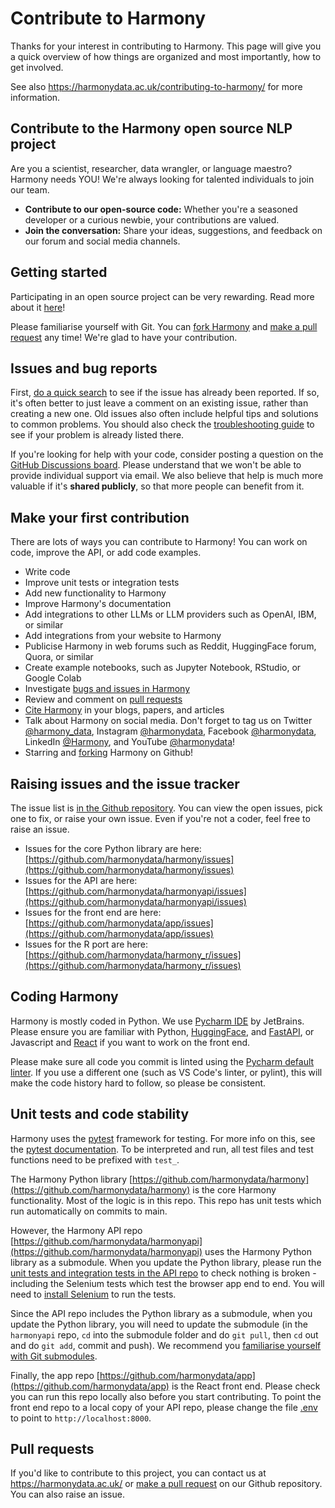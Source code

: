 # Contribute to Harmony

Thanks for your interest in contributing to Harmony. This page will give you a quick overview of how things are organized and most importantly, how to get involved.

See also https://harmonydata.ac.uk/contributing-to-harmony/ for more information.

## Contribute to the Harmony open source NLP project

Are you a scientist, researcher, data wrangler, or language maestro? Harmony needs YOU! We're always looking for talented individuals to join our team.

* **Contribute to our open-source code:** Whether you're a seasoned developer or a curious newbie, your contributions are valued.
* **Join the conversation:** Share your ideas, suggestions, and feedback on our forum and social media channels.




## Getting started

Participating in an open source project can be very rewarding. Read more about it [here](/how-can-i-contribute-to-an-open-source-project/)!

Please familiarise yourself with Git. You can [fork Harmony](https://github.com/harmonydata/harmony/fork) and [make a pull request](https://github.com/harmonydata/harmony/pulls) any time! We're glad to have your contribution.

## Issues and bug reports

First, [do a quick search](https://github.com/issues?q=+is%3Aissue+user%3Aharmonydata) to see if the issue has already been reported. If so, it's often better to just leave a comment on an existing issue, rather than creating a new one. Old issues also often include helpful tips and solutions to common problems. You should also check the [troubleshooting guide](https://harmonydata.ac.uk/troubleshooting-harmony/) to see if your problem is already listed there.

If you're looking for help with your code, consider posting a question on the [GitHub Discussions board](https://github.com/orgs/harmonydata/discussions). Please
understand that we won't be able to provide individual support via email. We
also believe that help is much more valuable if it's **shared publicly**,
so that more people can benefit from it.

## Make your first contribution

There are lots of ways you can contribute to Harmony! You can work on code, improve the API, or add code examples.

* Write code
* Improve unit tests or integration tests
* Add new functionality to Harmony
* Improve Harmony's documentation
* Add integrations to other LLMs or LLM providers such as OpenAI, IBM, or similar
* Add integrations from your website to Harmony
* Publicise Harmony in web forums such as Reddit, HuggingFace forum, Quora, or similar
* Create example notebooks, such as Jupyter Notebook, RStudio, or Google Colab
* Investigate [bugs and issues in Harmony](https://github.com/harmonydata/harmony/issues)
* Review and comment on [pull requests](https://github.com/harmonydata/harmony/pulls)
* [Cite Harmony](/frequently-asked-questions/#how-do-i-cite-harmony) in your blogs, papers, and articles
* Talk about Harmony on social media. Don't forget to tag us on Twitter [@harmony_data](https://twitter.com/harmony_data), Instagram [@harmonydata](https://www.instagram.com/harmonydata/), Facebook [@harmonydata](https://www.facebook.com/harmonydata), LinkedIn [@Harmony](https://www.linkedin.com/company/harmonydata), and YouTube [@harmonydata](https://www.youtube.com/channel/UCraLlfBr0jXwap41oQ763OQ)!
* Starring and [forking](https://github.com/harmonydata/harmony/fork) Harmony on Github!

## Raising issues and the issue tracker

The issue list is [in the Github repository](https://github.com/harmonydata/harmony/issues). You can view the open issues, pick one to fix, or raise your own issue. Even if you're not a coder, feel free to raise an issue.

* Issues for the core Python library are here: [https://github.com/harmonydata/harmony/issues](https://github.com/harmonydata/harmony/issues)
* Issues for the API are here: [https://github.com/harmonydata/harmonyapi/issues](https://github.com/harmonydata/harmonyapi/issues)
* Issues for the front end are here: [https://github.com/harmonydata/app/issues](https://github.com/harmonydata/app/issues)
* Issues for the R port are here: [https://github.com/harmonydata/harmony_r/issues](https://github.com/harmonydata/harmony_r/issues)

## Coding Harmony

Harmony is mostly coded in Python. We use [Pycharm IDE](https://www.jetbrains.com/pycharm/) by JetBrains. Please ensure you are familiar with Python, [HuggingFace](https://huggingface.co/), and [FastAPI](https://fastapi.tiangolo.com/), or Javascript and [React](https://react.dev/) if you want to work on the front end.

Please make sure all code you commit is linted using the [Pycharm default linter](https://www.reddit.com/r/pycharm/comments/mm77el/what_is_the_default_linter_in_pycharm/). If you use a different one (such as VS Code's linter, or pylint), this will make the code history hard to follow, so please be consistent.

## Unit tests and code stability

Harmony uses the [pytest](http://doc.pytest.org/) framework for testing. For more info on this, see the [pytest documentation](http://docs.pytest.org/en/latest/contents.html). To be interpreted and run, all test files and test functions need to be prefixed with `test_`.

The Harmony Python library [https://github.com/harmonydata/harmony](https://github.com/harmonydata/harmony) is the core Harmony functionality. Most of the logic is in this repo. This repo has unit tests which run automatically on commits to main.

However, the Harmony API repo [https://github.com/harmonydata/harmonyapi](https://github.com/harmonydata/harmonyapi) uses the Harmony Python library as a submodule. When you update the Python library, please run the [unit tests and integration tests in the API repo](https://github.com/harmonydata/harmonyapi/tree/main/tests) to check nothing is broken - including the Selenium tests which test the browser app end to end. You will need to [install Selenium](https://selenium-python.readthedocs.io/) to run the tests.

Since the API repo includes the Python library as a submodule, when you update the Python library, you will need to update the submodule (in the `harmonyapi` repo, `cd` into the submodule folder and do `git pull`, then `cd` out and do `git add`, commit and push). We recommend you [familiarise yourself with Git submodules](https://git-scm.com/book/en/v2/Git-Tools-Submodules).

Finally, the app repo [https://github.com/harmonydata/app](https://github.com/harmonydata/app) is the React front end. Please check you can run this repo locally also before you start contributing. To point the front end repo to a local copy of your API repo, please change the file [.env](https://github.com/harmonydata/app/blob/master/.env) to point to `http://localhost:8000`.

## Pull requests

If you'd like to contribute to this project, you can contact us at https://harmonydata.ac.uk/ or [make a pull request](https://github.com/harmonydata/harmony/pulls) on our Github repository. You can also raise an issue.
